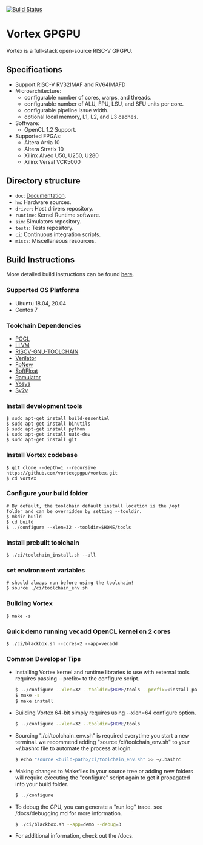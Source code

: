 [![Build Status](https://travis-ci.com/vortexgpgpu/vortex.svg?branch=master)](https://travis-ci.com/vortexgpgpu/vortex)

# Vortex GPGPU

Vortex is a full-stack open-source RISC-V GPGPU.

## Specifications

- Support RISC-V RV32IMAF and RV64IMAFD
- Microarchitecture:
    - configurable number of cores, warps, and threads.
    - configurable number of ALU, FPU, LSU, and SFU units per core.
    - configurable pipeline issue width.
    - optional local memory, L1, L2, and L3 caches.
- Software:
    - OpenCL 1.2 Support.
- Supported FPGAs:
    - Altera Arria 10
    - Altera Stratix 10
    - Xilinx Alveo U50, U250, U280
    - Xilinx Versal VCK5000

## Directory structure

- `doc`: [Documentation](docs/index.md).
- `hw`: Hardware sources.
- `driver`: Host drivers repository.
- `runtime`: Kernel Runtime software.
- `sim`: Simulators repository.
- `tests`: Tests repository.
- `ci`: Continuous integration scripts.
- `miscs`: Miscellaneous resources.

## Build Instructions
More detailed build instructions can be found [here](docs/install_vortex.md).
### Supported OS Platforms
- Ubuntu 18.04, 20.04
- Centos 7
### Toolchain Dependencies
- [POCL](http://portablecl.org/)
- [LLVM](https://llvm.org/)
- [RISCV-GNU-TOOLCHAIN](https://github.com/riscv-collab/riscv-gnu-toolchain)
- [Verilator](https://www.veripool.org/verilator)
- [FpNew](https://github.com/pulp-platform/fpnew.git)
- [SoftFloat](https://github.com/ucb-bar/berkeley-softfloat-3.git)
- [Ramulator](https://github.com/CMU-SAFARI/ramulator.git)
- [Yosys](https://github.com/YosysHQ/yosys)
- [Sv2v](https://github.com/zachjs/sv2v)
### Install development tools
    $ sudo apt-get install build-essential
    $ sudo apt-get install binutils
    $ sudo apt-get install python
    $ sudo apt-get install uuid-dev
    $ sudo apt-get install git
### Install Vortex codebase
    $ git clone --depth=1 --recursive https://github.com/vortexgpgpu/vortex.git
    $ cd Vortex
### Configure your build folder
    # By default, the toolchain default install location is the /opt folder and can be overridden by setting --tooldir.
    $ mkdir build
    $ cd build
    $ ../configure --xlen=32 --tooldir=$HOME/tools
### Install prebuilt toolchain
    $ ./ci/toolchain_install.sh --all
### set environment variables
    # should always run before using the toolchain!
    $ source ./ci/toolchain_env.sh
### Building Vortex
    $ make -s
### Quick demo running vecadd OpenCL kernel on 2 cores
    $ ./ci/blackbox.sh --cores=2 --app=vecadd

### Common Developer Tips
- Installing Vortex kernel and runtime libraries to use with external tools requires passing --prefix=<install-path> to the configure script.
    ```sh
    $ ../configure --xlen=32 --tooldir=$HOME/tools --prefix=<install-path>
    $ make -s
    $ make install
    ``````
- Building Vortex 64-bit simply requires using --xlen=64 configure option.
    ```sh
    $ ../configure --xlen=32 --tooldir=$HOME/tools
    ```
- Sourcing "./ci/toolchain_env.sh" is required everytime you start a new terminal. we recommend adding "source <build-path>/ci/toolchain_env.sh" to your ~/.bashrc file to automate the process at login.
    ```sh
    $ echo "source <build-path>/ci/toolchain_env.sh" >> ~/.bashrc
    ```
- Making changes to Makefiles in your source tree or adding new folders will require executing the "configure" script again to get it propagated into your build folder.
    ```sh
    $ ../configure
    ```
- To debug the GPU, you can generate a "run.log" trace. see /docs/debugging.md for more information.
    ```sh
    $ ./ci/blackbox.sh --app=demo --debug=3
    ```
- For additional information, check out the /docs.
